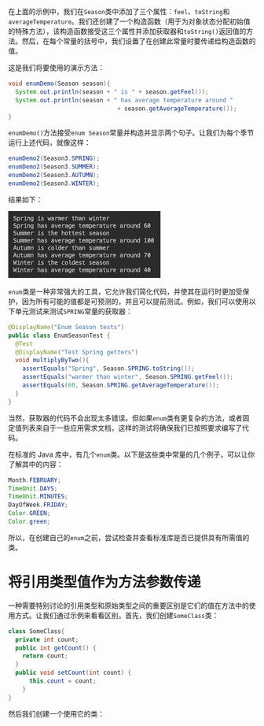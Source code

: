 在上面的示例中，我们在`Season`类中添加了三个属性：`feel`、`toString`和`averageTemperature`。我们还创建了一个构造函数（用于为对象状态分配初始值的特殊方法），该构造函数接受这三个属性并添加获取器和`toString()`返回值的方法。然后，在每个常量的括号中，我们设置了在创建此常量时要传递给构造函数的值。

这是我们将要使用的演示方法：

```java
void enumDemo(Season season){
  System.out.println(season + " is " + season.getFeel());
  System.out.println(season + " has average temperature around " 
                               + season.getAverageTemperature());
}
```

`enumDemo()`方法接受`enum Season`常量并构造并显示两个句子。让我们为每个季节运行上述代码，就像这样：

```java
enumDemo2(Season3.SPRING);
enumDemo2(Season3.SUMMER);
enumDemo2(Season3.AUTUMN);
enumDemo2(Season3.WINTER);

```

结果如下：

![图片](img/90d857fd-ef52-4317-97b9-d2435ab70fb9.png)

`enum`类是一种非常强大的工具，它允许我们简化代码，并使其在运行时更加受保护，因为所有可能的值都是可预测的，并且可以提前测试。例如，我们可以使用以下单元测试来测试`SPRING`常量的获取器：

```java
@DisplayName("Enum Season tests")
public class EnumSeasonTest {
  @Test
  @DisplayName("Test Spring getters")
  void multiplyByTwo(){
    assertEquals("Spring", Season.SPRING.toString());
    assertEquals("warmer than winter", Season.SPRING.getFeel());
    assertEquals(60, Season.SPRING.getAverageTemperature());
  }
}
```

当然，获取器的代码不会出现太多错误。但如果`enum`类有更复杂的方法，或者固定值列表来自于一些应用需求文档，这样的测试将确保我们已按照要求编写了代码。

在标准的 Java 库中，有几个`enum`类。以下是这些类中常量的几个例子，可以让你了解其中的内容：

```java
Month.FEBRUARY;
TimeUnit.DAYS;
TimeUnit.MINUTES;
DayOfWeek.FRIDAY;
Color.GREEN;
Color.green;

```

所以，在创建自己的`enum`之前，尝试检查并查看标准库是否已提供具有所需值的类。

# 将引用类型值作为方法参数传递

一种需要特别讨论的引用类型和原始类型之间的重要区别是它们的值在方法中的使用方式。让我们通过示例来看看区别。首先，我们创建`SomeClass`类：

```java
class SomeClass{
  private int count;
  public int getCount() {
    return count;
  }
  public void setCount(int count) {
      this.count = count;
    }
}
```

然后我们创建一个使用它的类：
